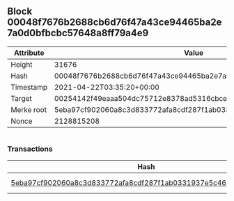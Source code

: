 ## Block 00048f7676b2688cb6d76f47a43ce94465ba2e7a0d0bfbcbc57648a8ff79a4e9

Attribute | Value
--- | ---
Height | 31676
Hash | 00048f7676b2688cb6d76f47a43ce94465ba2e7a0d0bfbcbc57648a8ff79a4e9
Timestamp | 2021-04-22T03:35:20+00:00
Target | 00254142f49eaaa504dc75712e8378ad5316cbcead634704b3734b6271167cc4
Merke root | 5eba97cf902060a8c3d833772afa8cdf287f1ab0331937e5c463f4223612c1ba
Nonce | 2128815208

```

```

### Transactions

Hash | Amount
--- | ---
[5eba97cf902060a8c3d833772afa8cdf287f1ab0331937e5c463f4223612c1ba](5eba97cf902060a8c3d833772afa8cdf287f1ab0331937e5c463f4223612c1ba.md) | 10.00000000 SKEPTI 
